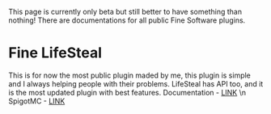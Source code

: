 This page is currently only beta but still better to have something than nothing!
There are documentations for all public Fine Software plugins.
# Fine LifeSteal
This is for now the most public plugin maded by me, this plugin is simple and I always helping people with their problems.
LifeSteal has API too, and it is the most updated plugin with best features.
Documentation - [LINK](./docs/lifesteal/index)
\n
SpigotMC - [LINK]([./docs/lifesteal/index](https://www.spigotmc.org/resources/fine-lifesteal-1-18-1-19-2.102599/))
